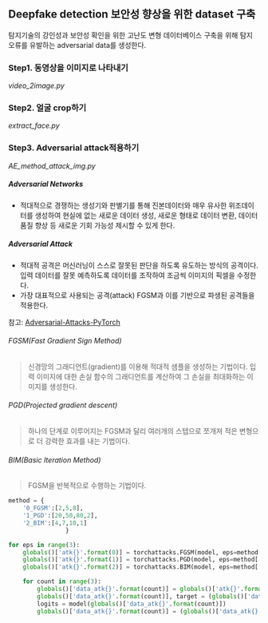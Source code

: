 ## Deepfake detection 보안성 향상을 위한 dataset 구축

탐지기술의 강인성과 보안성 확인을 위한 고난도 변형 데이터베이스 구축을 위해 탐지 오류를 유발하는 adversarial data를 생성한다.

### Step1. 동영상을 이미지로 나타내기
_video_2image.py_

### Step2. 얼굴 crop하기
_extract_face.py_

### Step3. Adversarial attack적용하기
_AE_method_attack_img.py_

##### Adversarial Networks
- 적대적으로 경쟁하는 생성기와 판별기를 통해 진본데이터와 매우 유사한 위조데이터를 생성하여 현실에 없는 새로운 데이터 생성, 새로운 형태로 데이터 변환, 데이터 품질 향상 등 새로운 기회 가능성 제시할 수 있게 한다.

##### Adversarial Attack
- 적대적 공격은 머신러닝이 스스로 잘못된 판단을 하도록 유도하는 방식의 공격이다. 입력 데이터를 잘못 예측하도록 데이터를 조작하여 조금씩 이미지의 픽셀을 수정한다.
- 가장 대표적으로 사용되는 공격(attack) FGSM과 이를 기반으로 파생된 공격들을 적용한다.


참고: [Adversarial-Attacks-PyTorch](https://github.com/Harry24k/adversarial-attacks-pytorch)

###### FGSM(Fast Gradient Sign Method)
> 신경망의 그래디언트(gradient)를 이용해 적대적 샘플을 생성하는 기법이다. 입력 이미지에 대한 손실 함수의 그래디언트를 계산하여 그 손실을 최대화하는 이미지를 생성한다.


###### PGD(Projected gradient descent)
> 하나의 단계로 이루어지는 FGSM과 달리 여러개의 스텝으로 쪼개져 적은 변형으로 더 강력한 효과를 내는 기법이다.


###### BIM(Basic Iteration Method)
> FGSM을 반복적으로 수행하는 기법이다.


```python
method = {
	'0_FGSM':[2,5,8],
	'1_PGD':[20,50,80,2],
	'2_BIM':[4,7,10,1]
                }

for eps in range(3):
	globals()['atk{}'.format(0)] = torchattacks.FGSM(model, eps=method['0_FGSM'][eps] / 255)
	globals()['atk{}'.format(1)] = torchattacks.PGD(model, eps=method['1_PGD'][eps] / 255, alpha=method['1_PGD'][-1] / 255, steps=4)
	globals()['atk{}'.format(2)] = torchattacks.BIM(model, eps=method['2_BIM'][eps] / 255, alpha=method['2_BIM'][-1] / 255)

	for count in range(3):
		globals()['data_atk{}'.format(count)] = globals()['atk{}'.format(count)](data, (target + 1) % 2)
        globals()['data_atk{}'.format(count)], target = (globals()['data_atk{}'.format(count)]).to(device), target.to(device)
        logits = model(globals()['data_atk{}'.format(count)])
        globals()['data_atk{}'.format(count)] = (globals()['data_atk{}'.format(count)]).cpu().numpy()
```
